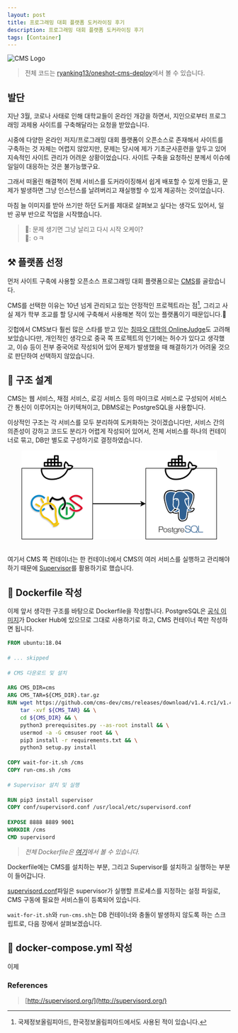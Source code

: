 ```yaml
---
layout: post
title: 프로그래밍 대회 플랫폼 도커라이징 후기
description: 프로그래밍 대회 플랫폼 도커라이징 후기
tags: [Container]
---
```


![CMS Logo](http://cms-dev.github.io/cms.svg)

> 전체 코드는 [ryanking13/oneshot-cms-deploy](https://github.com/ryanking13/oneshot-cms-deploy)에서 볼 수 있습니다.

## 발단

지난 3월, 코로나 사태로 인해 대학교들이 온라인 개강을 하면서,
지인으로부터 프로그래밍 과제용 사이트를 구축해달라는 요청을 받았습니다.

시중에 다양한 온라인 저지/프로그래밍 대회 플랫폼이 오픈소스로 존재해서
사이트를 구축하는 것 자체는 어렵지 않았지만,
문제는 당시에 제가 기초군사훈련을 앞두고 있어 지속적인 사이트 관리가 어려운 상황이었습니다.
사이트 구축을 요청하신 분께서 이슈에 일일이 대응하는 것은 불가능했구요.

그래서 떠올린 해결책이 전체 서비스를 도커라이징해서 쉽게 배포할 수 있게 만들고,
문제가 발생하면 그냥 인스턴스를 날려버리고 재실행할 수 있게 제공하는 것이었습니다.

마침 늘 이미지를 받아 쓰기만 하던 도커를 제대로 살펴보고 싶다는 생각도 있어서,
일 반 공부 반으로 작업을 시작했습니다.

> 👨: 문제 생기면 그냥 날리고 다시 시작 오케이? <br/>
👦: ㅇㅋ

## ⚒️ 플랫폼 선정

먼저 사이트 구축에 사용할 오픈소스 프로그래밍 대회 플랫폼으로는 [CMS](http://cms-dev.github.io/)를 골랐습니다.

CMS를 선택한 이유는 10년 넘게 관리되고 있는 안정적인 프로젝트라는 점[^1],
그리고 사실 제가 학부 조교를 할 당시에 구축해서 사용해본 적이 있는 플랫폼이기 때문입니다.👀

깃헙에서 CMS보다 훨씬 많은 스타를 받고 있는 [칭따오 대학의 OnlineJudge](https://github.com/QingdaoU/OnlineJudge)도 고려해보았습니다만,
개인적인 생각으로 중국 쪽 프로젝트의 인기에는 허수가 있다고 생각했고,
이슈 등이 전부 중국어로 작성되어 있어 문제가 발생했을 때 해결하기가 어려울 것으로 판단하여 선택하지 않았습니다.

## 🧱 구조 설계

CMS는 웹 서비스, 채점 서비스, 로깅 서비스 등의 마이크로 서비스로 구성되어 서비스 간 통신이 이루어지는 아키텍쳐이고, DBMS로는 PostgreSQL을 사용합니다.

이상적인 구조는 각 서비스를 모두 분리하여 도커화하는 것이겠습니다만,
서비스 간의 의존성이 강하고 코드도 분리가 어렵게 작성되어 있어서,
전체 서비스를 하나의 컨테이너로 묶고, DB만 별도로 구성하기로 결정하였습니다.

<div style="text-align: center;">
	<div><img src="/assets/post_images/cms_structure1.png" /></div>
	<br/>
</div>

여기서 CMS 쪽 컨테이너는 한 컨테이너에서 CMS의 여러 서비스를 실행하고 관리해야 하기 때문에 [Supervisor](http://supervisord.org/)를 활용하기로 했습니다.

## 🐳 Dockerfile 작성

이제 앞서 생각한 구조를 바탕으로 Dockerfile을 작성합니다.
PostgreSQL은 [공식 이미지](https://hub.docker.com/_/postgres)가 Docker Hub에 있으므로 그대로 사용하기로 하고, CMS 컨테이너 쪽만 작성하면 됩니다.

```dockerfile
FROM ubuntu:18.04

# ... skipped

# CMS 다운로드 및 설치

ARG CMS_DIR=cms
ARG CMS_TAR=${CMS_DIR}.tar.gz
RUN wget https://github.com/cms-dev/cms/releases/download/v1.4.rc1/v1.4.rc1.tar.gz -O ${CMS_TAR} && \
    tar -xvf ${CMS_TAR} && \
    cd ${CMS_DIR} && \
    python3 prerequisites.py --as-root install && \
    usermod -a -G cmsuser root && \
    pip3 install -r requirements.txt && \
    python3 setup.py install

COPY wait-for-it.sh /cms
COPY run-cms.sh /cms

# Supervisor 설치 및 실행

RUN pip3 install supervisor
COPY conf/supervisord.conf /usr/local/etc/supervisord.conf

EXPOSE 8888 8889 9001
WORKDIR /cms
CMD supervisord
```

> _전체 Dockerfile은 [여기](https://github.com/ryanking13/oneshot-cms-deploy/blob/master/cms-docker/Dockerfile)에서 볼 수 있습니다._

Dockerfile에는 CMS를 설치하는 부분, 그리고 Supervisor를 설치하고 실행하는 부분이 들어갑니다.

[supervisord.conf](https://github.com/ryanking13/oneshot-cms-deploy/blob/master/cms-docker/conf/supervisord.conf)파일은 supervisor가 실행할 프로세스를 지정하는 설정 파일로, CMS 구동에 필요한 서비스들이 등록되어 있습니다.

`wait-for-it.sh`와 `run-cms.sh`는 DB 컨테이너와 충돌이 발생하지 않도록 하는 스크립트로, 다음 장에서 살펴보겠습니다.

## 🐙 docker-compose.yml 작성

이제 

### References

> [http://supervisord.org/](http://supervisord.org/)

[^1]: 국제정보올림피아드, 한국정보올림피아드에서도 사용된 적이 있습니다.